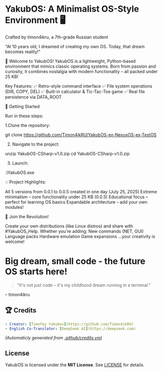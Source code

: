 # YakubOS: A Minimalist OS-Style Environment 🖥️
Crafted by timon4ikru, a 7th-grade Russian student

"At 10 years old, I dreamed of creating my own OS. Today, that dream becomes reality!"

🌟 Welcome to YakubOS!
YakubOS is a lightweight, Python-based environment that mimics classic operating systems. Born from passion and curiosity, it combines nostalgia with modern functionality – all packed under 25 KB!

Key Features:
✅ Retro-style command interface
✅ File system operations (DIR, COPY, DEL)
✅ Built-in calculator & Tic-Tac-Toe game
✅ Real file persistence via DATA_ROOT

🚀 Getting Started

Run in these steps:

1.Clone the repository:

  git clone https://github.com/Timon4ikRU/YakubOS-ex-NexusOS-ex-TestOS  

2. Navigate to the project:

  unzip YakubOS-CSharp-v1.0.zip
  cd YakubOS-CSharp-v1.0.zip
  
3. Launch:

  .\YakubOS.exe


💡 Project Highlights:

All 5 versions from 0.0.1 to 0.0.5 created in one day (July 25, 2025)
Extreme minimalism – core functionality under 25 KB (0.0.5)
Educational focus – perfect for learning OS basics
Expandable architecture – add your own modules!

🤝 Join the Revolution!

Create your own distributions (like Linux distros) and share with #YakubOS_Help. Whether you're adding:
New commands (NET, GUI)
Language packs
Hardware emulation
Game expansions
...your creativity is welcome!

# Big dream, small code - the future OS starts here!

>"It's not just code – it's my childhood dream running in a terminal."

– timon4ikru

## 🏆 Credits  
```yaml
- Creator: [Timofey Yakubov](https://github.com/Timon4ikRU)  
- English Co-Translator: [DeepSeek AI](https://deepseek.com)  
```
*(Automaticly generated from [.github/credits.yml](/.github/credits.yml)*  

## License  
YakubOS is licensed under the **MIT License**. See [LICENSE](LICENSE) for details.  
